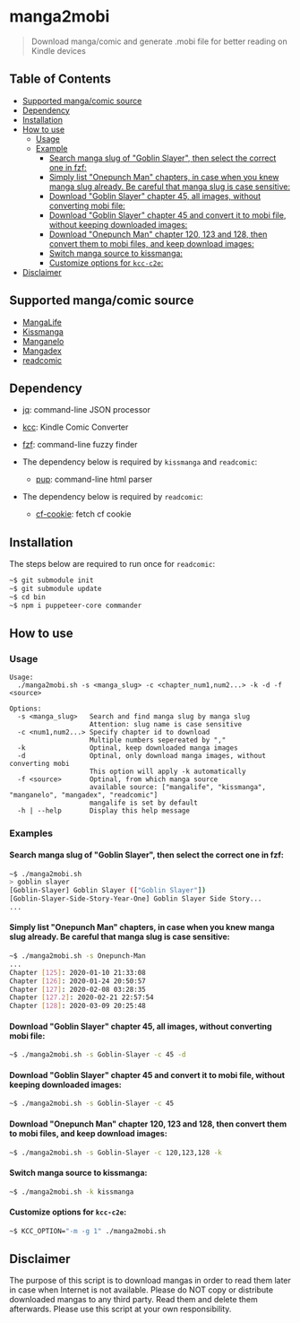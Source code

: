 # manga2mobi

> Download manga/comic and generate .mobi file for better reading on Kindle devices

## Table of Contents

- [Supported manga/comic source](#supported-mangacomic-source)
- [Dependency](#dependency)
- [Installation](#installation)
- [How to use](#how-to-use)
  - [Usage](#usage)
  - [Example](#example)
    - [Search manga slug of "Goblin Slayer", then select the correct one in fzf:](#search-manga-slug-of-goblin-slayer-then-select-the-correct-one-in-fzf)
    - [Simply list "Onepunch Man" chapters, in case when you knew manga slug already. Be careful that manga slug is case sensitive:](#simply-list-onepunch-man-chapters-in-case-when-you-knew-manga-slug-already-be-careful-that-manga-slug-is-case-sensitive)
    - [Download "Goblin Slayer" chapter 45, all images, without converting mobi file:](#download-goblin-slayer-chapter-45-all-images-without-converting-mobi-file)
    - [Download "Goblin Slayer" chapter 45 and convert it to mobi file, without keeping downloaded images:](#download-goblin-slayer-chapter-45-and-convert-it-to-mobi-file-without-keeping-downloaded-images)
    - [Download "Onepunch Man" chapter 120, 123 and 128, then convert them to mobi files, and keep download images:](#download-onepunch-man-chapter-120-123-and-128-then-convert-them-to-mobi-files-and-keep-download-images)
    - [Switch manga source to kissmanga:](#switch-manga-source-to-kissmanga)
    - [Customize options for `kcc-c2e`:](#customize-options-for-kcc-c2e)
- [Disclaimer](#disclaimer)

## Supported manga/comic source

- [MangaLife](https://manga4life.com/)
- [Kissmanga](https://kissmanga.org/)
- [Manganelo](https://manganelo.com/)
- [Mangadex](https://mangadex.org/)
- [readcomic](https://readcomiconline.to/)

## Dependency

- [jq](https://stedolan.github.io/jq/download/): command-line JSON processor
- [kcc](https://github.com/ciromattia/kcc): Kindle Comic Converter
- [fzf](https://github.com/junegunn/fzf): command-line fuzzy finder

- The dependency below is required by `kissmanga` and `readcomic`:

  - [pup](https://github.com/EricChiang/pup): command-line html parser

- The dependency below is required by `readcomic`:

  - [cf-cookie](https://github.com/KevCui/cf-cookie): fetch cf cookie

## Installation

The steps below are required to run once for `readcomic`:

```bash
~$ git submodule init
~$ git submodule update
~$ cd bin
~$ npm i puppeteer-core commander
```

## How to use

### Usage

```
Usage:
  ./manga2mobi.sh -s <manga_slug> -c <chapter_num1,num2...> -k -d -f <source>

Options:
  -s <manga_slug>   Search and find manga slug by manga slug
                    Attention: slug name is case sensitive
  -c <num1,num2...> Specify chapter id to download
                    Multiple numbers sepereated by ","
  -k                Optinal, keep downloaded manga images
  -d                Optinal, only download manga images, without converting mobi
                    This option will apply -k automatically
  -f <source>       Optinal, from which manga source
                    available source: ["mangalife", "kissmanga", "manganelo", "mangadex", "readcomic"]
                    mangalife is set by default
  -h | --help       Display this help message
```

### Examples

#### Search manga slug of "Goblin Slayer", then select the correct one in fzf:

```bash
~$ ./manga2mobi.sh
> goblin slayer
[Goblin-Slayer] Goblin Slayer (["Goblin Slayer"])
[Goblin-Slayer-Side-Story-Year-One] Goblin Slayer Side Story...
...
```

#### Simply list "Onepunch Man" chapters, in case when you knew manga slug already. Be careful that manga slug is case sensitive:

```bash
~$ ./manga2mobi.sh -s Onepunch-Man
...
Chapter [125]: 2020-01-10 21:33:08
Chapter [126]: 2020-01-24 20:50:57
Chapter [127]: 2020-02-08 03:28:35
Chapter [127.2]: 2020-02-21 22:57:54
Chapter [128]: 2020-03-09 20:25:48
```

#### Download "Goblin Slayer" chapter 45, all images, without converting mobi file:

```bash
~$ ./manga2mobi.sh -s Goblin-Slayer -c 45 -d
```

#### Download "Goblin Slayer" chapter 45 and convert it to mobi file, without keeping downloaded images:

```bash
~$ ./manga2mobi.sh -s Goblin-Slayer -c 45
```

#### Download "Onepunch Man" chapter 120, 123 and 128, then convert them to mobi files, and keep download images:

```bash
~$ ./manga2mobi.sh -s Goblin-Slayer -c 120,123,128 -k
```

#### Switch manga source to kissmanga:

```bash
~$ ./manga2mobi.sh -k kissmanga
```

#### Customize options for `kcc-c2e`:

```bash
~$ KCC_OPTION="-m -g 1" ./manga2mobi.sh
```

## Disclaimer

The purpose of this script is to download mangas in order to read them later in case when Internet is not available. Please do NOT copy or distribute downloaded mangas to any third party. Read them and delete them afterwards. Please use this script at your own responsibility.
